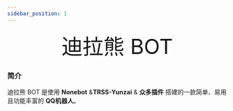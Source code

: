 ```yaml
---
sidebar_position: 1
---
```


<div align='center' ><font size='50'>迪拉熊 BOT</font></div>

### 简介
迪拉熊 BOT 是使用 **Nonebot** &**TRSS-Yunzai** & **众多插件** 搭建的一款简单、易用且功能丰富的 **QQ机器人**。